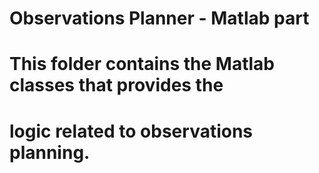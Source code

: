 # Observations Planner - Matlab part

# This folder contains the Matlab classes that provides the
# logic related to observations planning.



